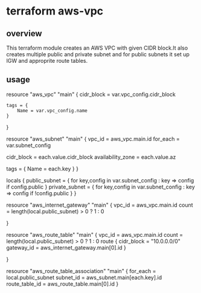 # terraform aws-vpc

## overview

This terraform module creates an AWS VPC with given CIDR block.It also creates multiple public and private subnet and for public subnets it set up IGW and approprite route tables.

## usage

resource "aws_vpc" "main" {
    cidr_block = var.vpc_config.cidr_block

    tags = {
        Name = var.vpc_config.name
    }
}

resource "aws_subnet" "main" {
  vpc_id = aws_vpc.main.id
  for_each = var.subnet_config

  cidr_block = each.value.cidr_block
  availability_zone = each.value.az

  tags = {
    Name = each.key
  }
}

locals {
  public_subnet = {
    for key,config in var.subnet_config : key => config if config.public
  }
  private_subnet = {
    for key,config in var.subnet_config : key => config if !config.public
  }
}

resource "aws_internet_gateway" "main" {
    vpc_id = aws_vpc.main.id
    count = length(local.public_subnet) > 0 ? 1 : 0
  
}

resource "aws_route_table" "main" {
    vpc_id = aws_vpc.main.id
    count = length(local.public_subnet) > 0 ? 1 : 0
    route {
        cidr_block = "10.0.0.0/0"
        gateway_id = aws_internet_gateway.main[0].id
    }
  
}

resource "aws_route_table_association" "main" {
  for_each = local.public_subnet
  subnet_id = aws_subnet.main[each.key].id
  route_table_id = aws_route_table.main[0].id
}
